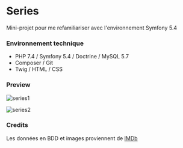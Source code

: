 # Series
Mini-projet pour me refamiliariser avec l'environnement Symfony 5.4

### Environnement technique
- PHP 7.4 / Symfony 5.4 / Doctrine / MySQL 5.7
- Composer / Git
- Twig / HTML / CSS

### Preview

![series1](https://github.com/user-attachments/assets/78d2d978-f992-457d-b791-cf14632b2398)

![series2](https://github.com/user-attachments/assets/d8f5569a-4dc3-4554-86b7-c96c3cd18c99)

### Credits
Les données en BDD et images proviennent de [IMDb](https://www.imdb.com/)
